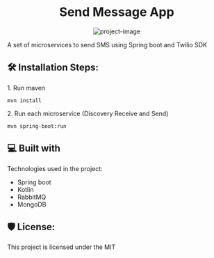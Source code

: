<h1 id="title" align="center">Send Message App</h1>

<p align="center"><img src="https://github.com/DumiJDev/send-sms-spring-boot-twilio" alt="project-image"></p>

<p id="description">A set of microservices to send SMS using Spring boot and Twilio SDK</p>

<h2>🛠️ Installation Steps:</h2>

<p>1. Run maven</p>

```
mvn install
```

<p>2. Run each microservice (Discovery Receive and Send)</p>

```
mvn spring-boot:run
```

  
  
<h2>💻 Built with</h2>

Technologies used in the project:

*   Spring boot
*   Kotlin
*   RabbitMQ
*   MongoDB

<h2>🛡️ License:</h2>

This project is licensed under the MIT
